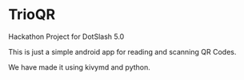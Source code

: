 # TrioQR
Hackathon Project for DotSlash 5.0

This is just a simple android app for reading and scanning QR Codes.

We have made it using kivymd and python.
